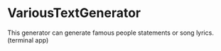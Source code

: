 # VariousTextGenerator
This generator can generate famous people statements or song lyrics. (terminal app)
